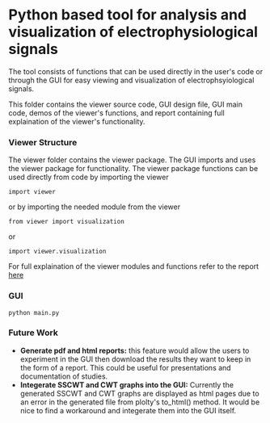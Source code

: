 # Python based tool for analysis and visualization of electrophysiological signals
The tool consists of functions that can be used directly in the user's code or through the GUI for easy viewing and visualization of electrophsyiological signals. 

This folder contains the viewer source code, GUI design file, GUI main code, demos of the viewer's functions, and report containing full explaination of the viewer's functionality.

### Viewer Structure
The viewer folder contains the viewer package. The GUI imports and uses the viewer package for functionality. The viewer package functions can be used directly from code by importing the viewer
```
import viewer
```
or by importing the needed module from the viewer

```
from viewer import visualization
```
or 
```
import viewer.visualization
```
For full explaination of the viewer modules and functions refer to the report [here](Viewer-Report.pdf)


### GUI 
```
python main.py
```

### Future Work
- **Generate pdf and html reports:** this feature would allow the users to experiment in the GUI then download the results they want to keep in the form of a report. This could be useful for presentations and documentation of studies.
- **Integerate SSCWT and CWT graphs into the GUI:** Currently the generated SSCWT and CWT graphs are displayed as html pages due to an error in the generated file from plolty's to_html() method. It would be nice to find a workaround and integerate them into the GUI itself.








